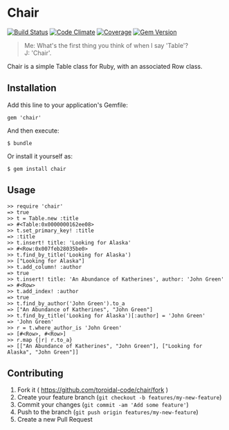 # Chair
[![Build Status](http://img.shields.io/travis/toroidal-code/chair/master.svg?style=flat)](https://travis-ci.org/toroidal-code/chair)
[![Code Climate](https://img.shields.io/codeclimate/github/toroidal-code/chair.svg?style=flat)](https://codeclimate.com/github/toroidal-code/chair)
[![Coverage](https://img.shields.io/codeclimate/coverage/github/toroidal-code/chair.svg?style=flat)](https://codeclimate.com/github/toroidal-code/chair)
[![Gem Version](http://img.shields.io/gem/v/chair.svg?style=flat)](https://rubygems.org/gems/chair)

> Me: What's the first thing you think of when I say 'Table'?  
> J: 'Chair'.

Chair is a simple Table class for Ruby, with an associated Row class. 

## Installation

Add this line to your application's Gemfile:

    gem 'chair'

And then execute:

    $ bundle

Or install it yourself as:

    $ gem install chair

## Usage

```irb
>> require 'chair'  
=> true
>> t = Table.new :title
=> #<Table:0x0000000162ee08>
>> t.set_primary_key! :title
=> :title
>> t.insert! title: 'Looking for Alaska'
=> #<Row:0x007feb28035be0>
>> t.find_by_title('Looking for Alaska')
>> ["Looking for Alaska"]
>> t.add_column! :author
=> true
>> t.insert! title: 'An Abundance of Katherines', author: 'John Green'
=> #<Row>
>> t.add_index! :author
=> true
>> t.find_by_author('John Green').to_a
=> ["An Abundance of Katherines", "John Green"]
>> t.find_by_title('Looking for Alaska')[:author] = 'John Green'
=> 'John Green'
>> r = t.where_author_is 'John Green'
=> [#<Row>, #<Row>]
>> r.map {|r| r.to_a}
=> [["An Abundance of Katherines", "John Green"], ["Looking for Alaska", "John Green"]]
```

## Contributing

1. Fork it ( https://github.com/toroidal-code/chair/fork )
2. Create your feature branch (`git checkout -b features/my-new-feature`)
3. Commit your changes (`git commit -am 'Add some feature'`)
4. Push to the branch (`git push origin features/my-new-feature`)
5. Create a new Pull Request
